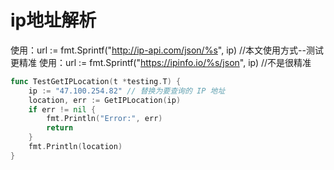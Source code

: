 # ip地址解析



使用：url := fmt.Sprintf("http://ip-api.com/json/%s", ip) //本文使用方式--测试更精准
使用：url := fmt.Sprintf("https://ipinfo.io/%s/json", ip) //不是很精准

```go
func TestGetIPLocation(t *testing.T) {
	ip := "47.100.254.82" // 替换为要查询的 IP 地址
	location, err := GetIPLocation(ip)
	if err != nil {
		fmt.Println("Error:", err)
		return
	}
	fmt.Println(location)
}

```